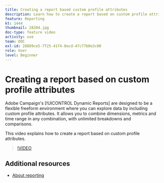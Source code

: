```yaml
---
title: Creating a report based custom profile attributes
description: Learn how to create a report based on custom profile attributes.
feature: Reporting
kt: 1444
thumbnail: 28204.jpg
doc-type: feature video
activity: use
team: DOC
exl-id: 28889ce5-7f25-41f4-8ecd-47c77b0e3c00
role: User
level: Beginner
---
```

# Creating a report based on custom profile attributes

Adobe Campaign's [!UICONTROL Dynamic Reports] are designed to be a flexible freeform environment where you can explore data by including custom profile attributes. It allows you to combine dimensions, metrics and time range in any combination, with unlimited breakdowns and comparisons.

This video explains how to create a report based on custom profile attributes.

>[!VIDEO](https://video.tv.adobe.com/v/28204?quality=12)

## Additional resources

* [About reporting](https://docs.adobe.com/content/help/en/campaign-standard/using/reporting/about-reporting/about-dynamic-reports.html)
